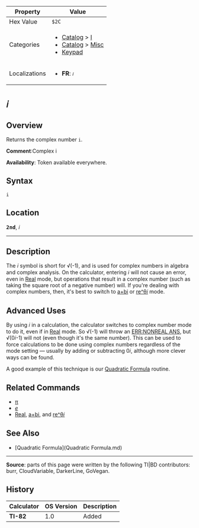 | Property      | Value |
|---------------|-------|
| Hex Value     | `$2C`|
| Categories    | <ul><li>[Catalog](<../categories/Catalog.md>) > [I](<../categories/Catalog.md#I>)</li><li>[Catalog](<../categories/Catalog.md>) > [Misc](<../categories/Catalog.md#Misc>)</li><li>[Keypad](<../categories/Keypad.md>)</li></ul> |
| Localizations | <ul><li><b>FR</b>: `𝑖`</li></ul> |

# `𝑖`

## Overview
Returns the complex number `i`.

<b>Comment</b>:Complex i

<b>Availability</b>: Token available everywhere.

## Syntax
`i`

## Location
<tt><kbd><b>2nd</b></kbd></tt>, <kbd>𝑖</kbd>
<hr>

## Description

The 𝑖 symbol is short for √(-1), and is used for complex numbers in algebra and complex analysis. On the calculator, entering 𝑖 will not cause an error, even in [Real](real-mode) mode, but operations that result in a complex number (such as taking the square root of a negative number) will. If you're dealing with complex numbers, then, it's best to switch to [a+bi](a-bi) or [re^θ𝑖](re-thetai) mode.

## Advanced Uses

By using 𝑖 in a calculation, the calculator switches to complex number mode to do it, even if in [Real](real-mode) mode. So √(-1) will throw an [ERR:NONREAL ANS](errors#nonrealans), but √(0𝑖-1) will not (even though it's the same number). This can be used to force calculations to be done using complex numbers regardless of the mode setting — usually by adding or subtracting 0𝑖, although more clever ways can be found.

A good example of this technique is our [Quadratic Formula](quadratic-formula) routine.

## Related Commands

*   [π](π.md)
*   _[e](e.md)_
*   [Real](real-mode), [a+bi](a-bi), and [re^θ𝑖](re-thetai)

## See Also

*   [Quadratic Formula](Quadratic Formula.md)

* * *

**Source**: parts of this page were written by the following TI|BD contributors: burr, CloudVariable, DarkerLine, GoVegan.

## History
| Calculator | OS Version | Description |
|------------|------------|-------------|
| <b>TI-82</b> | 1.0 | Added |


